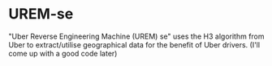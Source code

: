 # UREM-se
"Uber Reverse Engineering Machine (UREM) se" uses the H3 algorithm from Uber to extract/utilise geographical data for the benefit of Uber drivers. (I'll come up with a good code later)
